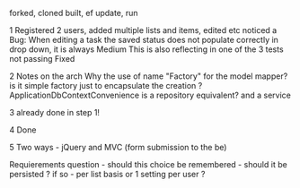 
forked, cloned 
built, ef update, run

1
Registered 2 users, added multiple lists and items, edited etc
noticed a Bug:
When editing a task the saved status does not populate correctly in drop down, it is always Medium 
This is also reflecting in one of the 3 tests not passing 
Fixed 

2
Notes on the arch
Why the use of name "Factory" for the model mapper? is it simple factory just to encapsulate the creation ?
ApplicationDbContextConvenience is a repository equivalent? and a service

3 
already done in step 1!

4 
Done

5
Two ways - jQuery and MVC (form submission to the be)

Requierements question - should this choice be remembered - should it be persisted ?
if so - per list basis or 1 setting per user ?